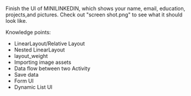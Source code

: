 Finish the UI of MINILINKEDIN, which shows your name, email, education, projects,and pictures.
Check out "screen shot.png" to see what it should look like.

Knowledge points:
- LinearLayout/Relative Layout
- Nested LinearLayout
- layout_weight
- Importing image assets
- Data flow between two Activity
- Save data
- Form UI
- Dynamic List UI

